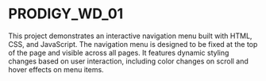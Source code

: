 # PRODIGY_WD_01
This project demonstrates an interactive navigation menu built with HTML, CSS, and JavaScript. The navigation menu is designed to be fixed at the top of the page and visible across all pages. It features dynamic styling changes based on user interaction, including color changes on scroll and hover effects on menu items.
